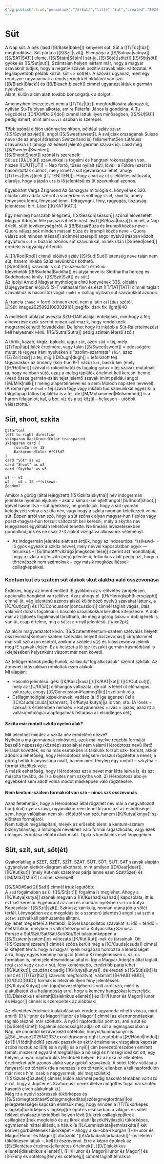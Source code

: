```yaml
---
{"dg-publish":true,"permalink":"/S/Süt/","title":"Süt","created":"2024-11-05T19:17","updated":"2025-09-24T13:50"}
---
```



# Süt

A Nap süt. A pék (lásd [[B/Bake\|bake]]) kenyeret süt. Süt a [[T/Tűz\|tűz]] megfordítása. Süt párja a [[S/Szít\|szít]]. Ellenpárja a [[S/Satnya\|satnya]] [[S/SAT\|SAT]] eleme, [[S/Sátán\|Sátán]] sát-ja, [[S/Sötét\|sötét]] [[S/Söt\|söt]] gyöke és [[S/Sut\|sut]]. Számtalan helyen leírtam már, hogy a magyar szavakról tudjuk, hogy a negatív szavak pozitív szavak alaki változatai. A legalapvetőbb példák közül: süt <> söt(ét). A szóváz ugyanaz, mert egy rendszer: ugyanannak a rendszernek két oldaláról van szó. [[B/Black\|Black]] és [[B/Bleach\|bleach]] címnél ugyanezt látjuk a germán nyelvben.  
Alant, külön alcím alatt tovább boncolgatjuk a dolgot.  

Amennyiben levezetését nem a [[T/Tűz\|tűz]] megfordítására alapozzuk, nyilván Su-Tu olyan alkotás, amire Péterfai János is gondolna. A Tu végződést [[D/DO#Do 2)\|do]] címnél láttuk ilyen minőségben, [[S/SU\|SU]] pedig ismert, mint ami `süvít` szóban is szerepel.  

Több szónál előjön utódnyelveinkben, például szláv `szvet` ([[S/Szvjet\|szvjet]]), angol [[S/Sweet\|sweet]]. A svájciak országának Suisse neve (de az angol átírásban Switzerland is) felismerhetően süt/süss szavunkra üt (ahogy az édeset jelentő germán szavak is). Lásd még [[S/Sweden\|Sweden]].  
[[S/Shoot\|Shoot]] szónál is szerepelt:  
Süt az [[U/Üt\|üt]] szavunkkal is fogalmi és hangtani rokonságban van, hiszen [[U/UT\|UT]] = Nap forró, tüzes nyilait süti, lövelli a Földre (ezért is hasonlították sünhöz, mely ismét a süt igevariánsa lehet, ahogy [[T/Tesz\|tesz]]nek [[T/TEN\|TEN]]). Hogy a süt az üt s-előtétes változata, elárulja, hogy a japán `ute` is lő jelentésű és üt szavunkkal azonos.  

Egyébiránt Varga Zsigmond Az ősmagyar mitológia c. könyvének 320. oldalán álló adata szerint a sumérben is volt egy `shad`, `shud` tő, amely fényesnek lenni, fényessé tenni, felragyogni, fény, ragyogás, tisztaság jelentéssel bírt. Lásd [[K/KAT\|KAT]].  

Egy némileg hosszabb lélegzetű, [[S/Season\|season]] szónál elővezetett Magyar Adorján féle passzus ihlette írást lásd [[B/Búza\|búza]] címnél, a Nap érlelő, sütő tevékenységéről. A [[B/Búza#Búza és krumpli közös neve – Quora válasz sok minden mással\|búza és krumpli közös neve – Quora válasz sok minden mással]] alcímnél szereplő angol nyelvű írásban közölt egyiptomi `sut` = búza is azonos süt szavunkkal, minek után [[S/Seed\|seed]] eredete is ugyanígy értendő.  

A [[R/Rod\|Rod]] címnél előjövő szláv [[S/Sud\|Sud]] istenség neve talán nem süt, hanem inkább Szűz nevünkhöz köthető.  
[[S/Sőt\|Sőt]] szavunk is süt ("összesütő") értelmű.  
Idevehetők [[B/Buddha\|Buddha]] és atyja neve is: Siddhartha herceg és Suddhodana király. ([[S/Szít\|Szít]] és süt.)  
Az Ipolyi Arnold Magyar mythologia című könyvének 336. oldalán lábjegyzetben előjövő (S-T váltással finn és észt [[T/TÁT\|TÁT]] címnél taglalt szavakhoz is hasonlító) vogul `sauht` = csillag nyilván süt szavunkkal azonos.  

A francia `chaud` = forró is innen ered, nem a latin `calidus` szótól.  
![Süt_image20250921003029161.jpeg|fix_dark fix_light|840](/img/user/S/assets/S%C3%BCt_image20250921003029161.jpeg)

A mellékelt táblázat aveszta SZU-DAR alakjai érdekesek, minthogy a férj elnevezése ezek szerint onnan származik, hogy rendelkezik megtermékenyítő folyadékkal. De lehet hogy itt inkább a Süt-Rá értelmezést kell helyesnek vélni. ([[S/Sutra\|Sutra]] pedig szintén létező szó.)

A török, kazah, kirgiz, baluchi, ujgur `süt`, azeri `süd` = tej, mely [[T/Táp\|táp]]lálék értelmére, vagy talán [[S/Sweet\|sweet]] = édességére mutat rá (egyes iráni nyelveken a "szolim-szarmata" `shir`, azaz [[Z/Zsír\|zsír]] a tej, míg [[D/Dugh\|dugh]] = lefölözött tej).  
Ugyanakkor az örmény (kún-hun K-T vázú) `kat`, baskír `höt` (mely [[H/Hot\|hot]] szóval is rokonítható) és tagalog `gatas` = tej szavak mutatnak rá, hogy valóban sütő, azaz a meleg táplálék értelmet kell keresni benne (vesd össze germán-szláv tejet jelentő szavak (mint például angol [[M/Milk\|milk]]) meleg alapértelmével és a sémi Moloch napisten nevével).  
(A roma nyelv `thud` = tej szava tőgy vagy inkább tud szavunkkal egyezik: a tölgyfapap táltos tápláléka is a tej, de [[M/Mohammed\|Mohammed]] is a három felajánlott ital, a bor, víz és a tej közül – helyesen – utóbbit választotta.)  

## Süt, shoot, szkíta

```plantuml-svg
@startuml
left to right direction
skinparam BackGroundColor transparent
skinparam card {
    roundCorner 15
    BackgroundColor #f9f5d7
}
card "Süt" as w1
card "Shoot" as w2
card "Skytha" as w3

w1 -- w2
w2 -- w3 : IE ~*(s)kewd-
@enduml
```

Amikor a görög (által lejegyzett) [[S/Szkíta\|skytha]] név indogermán jelentése nyomán eljutunk – akár a sima s-sel ejtett angol [[S/Shoot\|shoot]] igével hasonlítva – süt igénkhez, ne gondoljuk, hogy a süt nyomán keletkezett volna a szkíta név, vagy hogy a szkíta nyomán keletkezett volna süt. Éppen arról van szó, hogy a süt szónak olyan magyar-hun flexiós vagy poszt-magyar-hun torzult változatát kell keresni, mely a skytha név lejegyzését egyáltalán lehetővé tehette. Ne lineáris levezetésekben gondolkodjunk és ne csak 2-3 alakot vizsgálva alkossunk véleményt.  
- Az indogermán jelentés alatt azt értjük, hogy az indoeurópai \*(s)kewd- = lő gyök egyezik a szkíta névvel, mely névvel kapcsolatban egyik — tellurikus – [[S/Shoot#^v82dg3\|megközelítése]] szerint azt mondhatjuk, hogy a szkíta = íjfeszítő (nép) jelentésű; tellurikus alatt pedig azt, hogy a történészek nem számolnak – egy másik megközelítéssel: csillagképekkel.

### Kentum kut és szatem süt alakok skut alakba való összevonása

Érdekes, hogy az imént említett IE gyökben az s-elővetés zárójelesen, opcionális hangként van jelölve. Azaz ahogy pl. [[H/Hieroglyph\|hieroglyph]] címnél üt, vág jelentésű azonos alakú különböző nyelvű szavakat láttunk, a [[C/Cut\|cut]] és [[C/Concussion\|concussion]] címnél taglalt vágás, ütés, valamint dobás fogalmai is hasonló szóalakokkal kerültek kifejezésre. A dob már az (íj)lövés fogalmával társítható, de még a görög `βάλλω` = dob igének is van üt, csap értelme, míg a `bélosz` = nyíl jelentésű.
{ #ixo2pk}


Az alcím magyarázatot kíván. [[S/Szatem#Kentum-szatem szétválás helyett összevonás\|Kentum-szatem szétválás helyett összevonás]] cím/alcímnél már volt szó azon esetről, amikor a szóeleji s(z) és k összevonva jelenik meg IE szavak elején. Ez a helyzet a lő ige (északi) germán írásmódjával is (kiejtésében helyenként viszont már nem követi).  

Az (elő)germánok pedig hunok, vallásuk/"foglalkozásuk" szerint szkíták. Az átmeneti időszakban romlottak ezen alakok.  
Mi alapján:  
- Hasonló jelentésű igék: [[K/Kasz\|kasz]]/[[K/KAT\|kat]] ([[C/Cut\|cut]]), mely az [[U/Üt\|üt]] előhangos változata, de süt is lehet üt előhangos változata, ahogy [[C/Concussion#^apmcg1\|itt]] szóltunk róla.
- Csillagmitológiai képek/nevek: vadász (a lő ige ágense) űzi a [[C/Csuda\|csuda]]szarvast, [[K/Kutya\|kutyá]]ja is van, stb. (A lövés = szexuális értelemben nemzés = kutyanemzés = ívás = íjazás, azaz itt a vallási/mitológiai alapfogalmak feltárása az elsődleges cél.)

#### Szkíta már rontott szkíta nyelvű alak?

Mit jelenthet mindez a szkíta név eredetére nézve?  
Nyilván a ma germánnak minősített, azok mai nyelve régebbi formáját beszélő népesség (köznép) szóalakjai nem valami Hérodotosz nevű illető leírását követték, és ha más esetekben is találunk torzult szk- formát, akkor adódik a lehetőség, hogy Hérodotosz mégsem rosszul rögzítette a nevet, a görög betűk hiányossága miatt, hanem mert tényleg egy rontott – szkytha – formát közöltek vele.  
A másik eshetőség, hogy Hérodotosz ezt a nevet már látta leírva is, és azt másolta tovább, de 1) a kiejtés nem szkytha volt, 2) Hérodotosz abc-je egyébként sem adott volna módot másképpen való rögzítésére.  

#### Nem kentum-szatem formákról van szó – nincs szk összevonás

Azaz feltehetjük, hogy a Hérodotosz által rögzített név már a megváltozott hun(utód) nyelv szava, ugyanakkor nem lehet kizárni azt az eshetőséget sem, hogy valójában nem sk- előtétről van szó, hanem [[K/Kutya\|kutya]] sz-előtétes formájáról.  
Nem tudjuk megállapítani, melyik az erősebb elem: a kentum-szatem bizonytalanság, a mitológiai nevekhez való formai ragaszkodás, vagy ezek utólagos lerontása előbbi okok miatt. Tipikus konflációs eset lényegében.

## Süt, szít, sut, söt(ét)  

Gyakorlatilag a SZET, SZÉT, SZÍT, SZAT, SÜT, SÖT, SUT, SAT szavak alapján ugyanolyan életkör-diagram alkotható, mint amilyen [[D/Deer\|deer]], [[K/Kut\|kut]] (mely Kut-nak szatemes párja lenne ezen Szat/Szet) és [[M/MISZ\|MISZ]] címnél szerepelt.  

[[S/SAD#Sad 2)\|Sad]] címnél írtuk legutóbb:  
A `sad` fogalmában az ül ([[S/Sit\|sit]]) fogalma is meglehet. Ahogy a [[K/Kutya\|kutya]] szónak megvan a [[K/Kushad\|kushad]] kapcsolata, itt is ezt kell keresni. Egyébiránt az ainu és mundari nyelvben `seta` = kutya. Kapcsolatai: [[S/Szít\|szít]]; Szíriusz; kánikula, honnan utána jön a sötét térfél. Lényegében ez a megoldás is: a szomorú jelentésű angol `sad` szót a `sötét` szóval kell párhuzamba állítani.  
Így lehet megérteni a fentebbi, idővel kapcsolatos szavakat is: idő = téridő = élet/állatkör, melyben a váltó/felezőpont a Kutyacsillag Szíriusz.  
Persze a Süt/Szít/Sat/Sát/Sut/Söt/Set tulajdonképpen a [[S/Szatem\|szatem]]es változata [[K/Kut\|Kut]]-nak és társainak. Ott ([[S/Szatem\|szatem]] címnél) szóba került még a [[C/Csuda\|csuda]] címnél is kifejtett téma: hogy a magyar nyelv magában hordozza a lehetőséget arra, hogy egyes kemény hangzói (mint a K) meglehessen s, sz, cs formában is, némi jelentésmódosulattal is. Így a Magyar Adorján által taglalt régi `csod` vagy `csud` = süt, fény keményebb, eredetibb párja lehet [[K/Kut\|kut]], csudának pedig [[K/Kutya\|kutya]], de eredeti a [[S/Süt\|süt]] is (hisz ez [[T/Tűz\|tűz]] szavunk megfordítva), valamint [[H/HUD\|HUD]], [[G/GUD\|GUD]] formák is léteznek ilyen fény jelentéssel.  
[[K/Kutya\|Kutya]] cím (újra)bevezetőjében is volt arról szó, miért is alakulhatott ki a hajlandóság arra, hogy a kemény hangzókat lecseréljék.  
[[D/Dialektikus ellentét\|Dialektikus ellentét]] és [[H/Hunor és Magor\|Hunor és Magor]] címnél is szerepeltek az alábbiak:  

Az ellentétes értelmek kialakulásának eredete ugyanoda vihető vissza, mint amiről [[H/Hunor és Magor\|Hunor és Magor]] címnél az ellentmondásokat taglaló résznél már szóltunk. A nyári napfordulós pont az, ami a süt és [[S/Sötét\|sötét]] fogalmai azonosságát adja: ott süt a legmagasabban a Nap, de onnantól kezdve kezd sötétülni, hunyni/kumni/sunyni is.  ![Süt_image2025142337.excalidraw.png|right](/img/user/S/assets/S%C3%BCt_image2025142337.excalidraw.png)
Legutóbb a [[H/Hódol\|hódol]] és [[H/Hódít\|hódít]] szavak passzív és aktív értelmeinek vizsgálata kapcsán szóba hoztuk az [[I/Íj és a nyíl\|íj és a nyíl]] cím bevezetőrészében említett témát: miszerint egyaránt megtaláljuk a nőiségi és hímségi ideákat ott, egy helyen, a nyári napfordulós téridőbeli helyen. Ez az oka az ellentétes értelmeket adó azonos alakú vagy gyökű szavaknak. A sötét félév váltása a fényesről ott történik (de a nemzés is ott történik, ellenben a téli napfordulón már nincs hím, csak a napgyermek, aki megszületik).  
([[S/Szutek\|Szutek]] címnél, külön alcímnél pedig hasonló témában volt szó arról, hogy a Jupiter és Szaturnusz nevek illetve mögöttes fogalmai szintén hasonló elven alakulnak ki.)  
Még itt a nyelvi szórészek tükörképes és [[S/Szómegfordítás#Szótagmegfordítás\|szótagmegfordítás]]os jellegzetességei kapcsán említsük meg, hogy minden a [[T/Tükörképes világkép\|tükörképes világkép]]re épül és elsősorban a világos és sötét félévet elválasztó téridőbeli helyen lévő [[I/Ikrek csillagkép\|Ikrek csillagkép]]nek megfelelő és az Ikrek alatti Íjazók/Nyilazók) tükörképes, egymásnak háttal állását, a hátuk (a [[L/Lemniszkáta\|lemniszkáta]] két köríve) görbületeinek tükörképét – ahogy a kul-oba-i kurgán [[H/Hunor és Magor\|Hunor és Magor]]t ábrázoló "[[A/Arkadash\|arkadash]]"-os leletén tökéletesen látjuk –, kell itt észrevenni. Erre a képre épülnek az [[E/Ellentétes értelmek\|ellentétes értelmek]], [[D/Dialektikus ellentét\|dialektikus ellentét]], [[H/Hunor és Magor\|Hunor és Magor]] és [[F/Fény és sötétség\|fény és sötétség]] címnél taglalt témák is.  